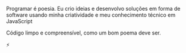 Programar é poesia.
Eu crio ideias e desenvolvo soluções em forma de software usando minha criatividade e meu conhecimento técnico em JavaScript

Código limpo e compreensível, como um bom poema deve ser.

⚡
